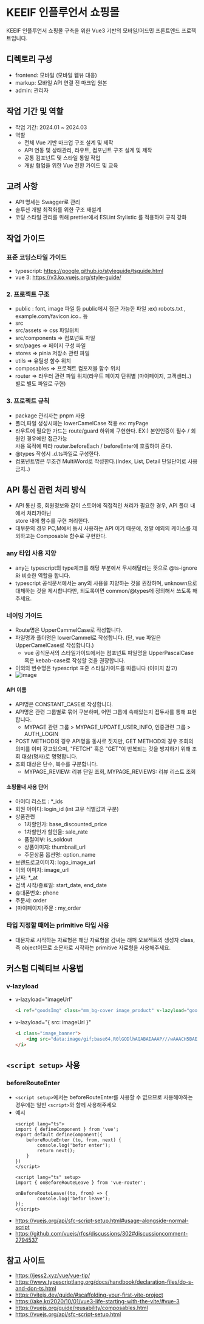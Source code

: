 # KEEIF 인플루언서 쇼핑몰
KEEIF 인플루언서 쇼핑몰 구축을 위한 Vue3 기반의 모바일/어드민 프론트엔드 프로젝트입니다.  
  
## 디렉토리 구성
+ frontend: 모바일 (모바일 웹뷰 대응)  
+ markup: 모바일 API 연결 전 마크업 원본  
+ admin: 관리자  
  
## 작업 기간 및 역할
+ 작업 기간: 2024.01 ~ 2024.03  
+ 역할  
	- 전체 Vue 기반 마크업 구조 설계 및 제작  
	- API 연동 및 상태관리, 라우트, 컴포넌트 구조 설계 및 제작  
	- 공통 컴포넌트 및 스타일 통일 작업  
	- 개발 협업을 위한 Vue 전환 가이드 및 교육  

## 고려 사항  
+ API 명세는 Swagger로 관리  
+ 솔루션 개발 최적화를 위한 구조 재설계  
+ 코딩 스타일 관리를 위해 prettier에서 ESLint Stylistic 를 적용하여 규칙 강화  
  
## 작업 가이드
### 표준 코딩스타일 가이드
+ typescript: https://google.github.io/styleguide/tsguide.html
+ vue 3: https://v3.ko.vuejs.org/style-guide/



### 2. 프로젝트 구조
+ public : font, image 파일 등 public에서 접근 가능한 파일 :ex) robots.txt , example.com/favicon.ico.. 등
+ src
+ src/assets => css 파일위치 
+ src/components => 컴포넌트 파일 
+ src/pages => 페이지 구성 파일 
+ stores => pinia 저장소 관련 파일
+ utils => 유틸성 함수 위치 
+ composables => 프로젝트 컴포저블 함수 위치 
+ router => 라우터 관련 파일 위치(라우트 페이지 단위별 (마이페이지, 고객센터..) 별로 별도 파일로 구현)

### 3. 프로젝트 규칙 
+ package 관리자는 pnpm 사용 
+ 폴더,파일 생성시에는 lowerCamelCase 적용 ex: myPage
+ 라우트에 필요한 가드는 route/guard 하위에 구현한다.  EX:) 본인인증이 필수 / 회원인 경우에만 접근가능 <br/>
사용 목적에 따라 router.beforeEach / beforeEnter에 호출하여 준다. 
+ @types 작성시 .d.ts파일로 구성한다. 
+ 컴포넌트명은 무조건 MultiWord로 작성한다.(Index, List, Detail 단일단어로 사용 금지..)


## API 통신 관련 처리 방식
+ API 통신 중, 회원정보와 같이 스토어에 직접적인 처리가 필요한 경우, API 폴더 내에서 처리가아닌 <br/>
store 내에 함수를 구현 처리한다.
+ 대부분의 경우 PC,M에서 동시 사용하는 API 이기 때문에, 정말 예외의 케이스를 제외하고는 Composable 함수로 구현한다.





### any 타입 사용 지양
+ any는 typescript의 type체크를 해당 부분에서 무시해달라는 뜻으로 @ts-ignore 와 비슷한 역할을 합니다.
+ typescript 공식문서에서는 any의 사용을 지양하는 것을 권장하며, unknown으로 대체하는 것을 제시합니다만, 되도록이면 common/@types에 정의해서 쓰도록 해주세요.

### 네이밍 가이드
+ Route명은 UpperCammelCase로 작성합니다.
+ 파일명과 폴더명은 lowerCammel로 작성합니다. (단, vue 파일은 UpperCamelCase로 작성합니다.)
	- vue 공식문서의 스타일가이드에서는 컴포넌트 파일명을 UpperPascalCase 혹은 kebab-case로 작성할 것을 권장합니다.
+ 이외의 변수명은 typescript 표준 스타일가이드를 따릅니다 (이미지 참고)
+ ![image](https://user-images.githubusercontent.com/59054012/162377446-8abc01ac-0cf6-4dbb-96eb-f8cbb1751e11.png)

#### API 이름
+ API명은 CONSTANT_CASE로 작성합니다.
+ API명은 관련 그룹별로 묶어 구분하며, 어떤 그룹에 속해있는지 접두사를 통해 표현합니다.  
	- MYPAGE 관련 그룹 > MYPAGE_UPDATE_USER_INFO, 인증관련 그룹 > AUTH_LOGIN
+ POST METHOD의 경우 API명을 동사로 짓지만, GET METHOD의 경우 조회의 의미를 이미 갖고있으며, "FETCH" 혹은 "GET"이 반복되는 것을 방지하기 위해 조회 대상(명사)로 명명합니다.
+ 조회 대상은 단수, 복수를 구분합니다.  
	- MYPAGE_REVIEW: 리뷰 단일 조회, MYPAGE_REVIEWS: 리뷰 리스트 조회

#### 쇼핑몰내 사용 단어
+ 아이디 리스트 : *_ids
+ 회원 아이디: login_id (int 고유 식별값과 구분)
+ 상품관련
	- 1차할인가: base_discounted_price
	- 1차할인가 할인율: sale_rate
	- 품절여부: is_soldout
	- 상품이미지: thumbnail_url
	- 주문상품 옵션명: option_name
+ 브랜드로고이미지: logo_image_url
+ 이외 이미지: image_url
+ 날짜: *_at
+ 검색 시작/종료일: start_date, end_date
+ 휴대폰번호: phone 
+ 주문서: order
+ (마이페이지)주문 : my_order

### 타입 지정할 때에는 primitive 타입 사용
+ 대문자로 시작하는 자료형은 해당 자료형을 감싸는 래퍼 오브젝트의 생성자 class, 즉 object이므로 소문자로 시작하는 primitive 자료형을 사용해주세요.

## 커스텀 디렉티브 사용법
### v-lazyload
+ v-lazyload="imageUrl"
	```html
	<i ref="goodsImg" class="mm_bg-cover image_product" v-lazyload="goods.thumbnailUrl"></i>
	```
+ v-lazyload="{ src: imageUrl }"
	```html
	<i class="image_banner">
		<img src="data:image/gif;base64,R0lGODlhAQABAIAAAP///wAAACH5BAEAAAAALAAAAAABAAEAAAICRAEAOw==" v-lazyload="{ src: 'https://publish.mmonstar.co.kr/thenature/shop_2021/mobile/image/_sample/prod_category_banner.png' }" alt="이미지 대체텍스트">
	</i>
	```

## ```<script setup>``` 사용
### beforeRouteEnter
+ ```<script setup>```에서는 beforeRouteEnter를 사용할 수 없으므로 사용해야하는 경우에는 일반 ```<script>```와 함께 사용해주세요
+ 예시
	```vue
	<script lang="ts">
	import { defineComponent } from 'vue';
	export default defineComponent({
		beforeRouteEnter (to, from, next) {
			console.log('befor enter');
			return next();
		}
	})
	</script>

	<script lang="ts" setup>
	import { onBeforeRouteLeave } from 'vue-router';

	onBeforeRouteLeave((to, from) => {
			console.log('befor leave');
	});
	</script>
	```
+ https://vuejs.org/api/sfc-script-setup.html#usage-alongside-normal-script
+ https://github.com/vuejs/rfcs/discussions/302#discussioncomment-2794537


## 참고 사이트
+ https://jess2.xyz/vue/vue-tip/
+ https://www.typescriptlang.org/docs/handbook/declaration-files/do-s-and-don-ts.html
+ https://vitejs.dev/guide/#scaffolding-your-first-vite-project
+ https://ake.kr/2020/10/01/vue3-life-starting-with-the-vite/#vue-3
+ https://vuejs.org/guide/reusability/composables.html
+ https://vuejs.org/api/sfc-script-setup.html
